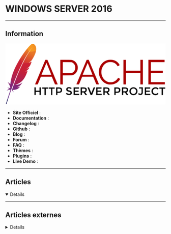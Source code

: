 # WINDOWS SERVER 2016
----

## <i class="fa-solid fa-hashtag"></i> Information

![Logo](../../_media/apps/apache_http_server/apache_http_server_logo.svg ':size=250 :no-zoom')


> <i class="fa-solid fa-quote-left"></i>  <i class="fa-solid fa-quote-left fa-rotate-180"></i>


- <i class="fa-solid fa-globe"></i> **Site Officiel** : 
- <i class="fa-solid fa-book"></i> **Documentation** : 
- <i class="fa-solid fa-file-circle-question"></i> **Changelog** : 
- <i class="fa-brands fa-github"></i> **Github** : 
- <i class="fab fa-blogger-b"></i> **Blog** :
- <i class="fas fa-comments"></i> **Forum** :
- <i class="far fa-question-circle"></i> **FAQ** : 
- <i class="far fa-calendar-alt"></i> **Thèmes** : 
- <i class="fas fa-tools"></i> **Plugins** : 
- <i class="far fa-calendar-alt"></i> **Live Demo** : 

---

## <i class="fa-regular fa-newspaper"></i> Articles

<details open>

</details>

---

## <i class="fa-solid fa-glasses"></i> Articles externes

<details>

- [Active Directory : Comment déléguer l’ajout d’un ordinateur dans le domaine à un utilisateur](https://sys-advisor.com/2017/11/06/tuto-ad-comment-deleguer-lajout-dun-ordinateur-dans-le-domaine-a-un-utilisateur/)
- [Active Directory : Comment modifier le quota de création d’ordinateur](https://sys-advisor.com/2018/01/26/tuto-active-directory-modifier-quota-de-creation-dordinateur/)
- [Active directory : limitation de ldap_search](https://www.barzek.com/2015/12/active-directory-limitation-de-ldap_search/)
- [Active Directory Security: Understanding the AdminSDHolder Object](https://www.petri.com/active-directory-security-understanding-adminsdholder-object)
- [ACTIVE DIRECTORY TIPS, TRICKS, AND TWEAKS](http://techgenix.com/active-directory-tips-tricks-and-tweaks/)
- [Activer vos licences RDS sur Windows Server 2016](https://akril.net/2017/09/03/activer-vos-licences-rds-sur-windows-server-2016/)
- [AD FS DEEP DIVE: YOUR COMPREHENSIVE FAQ GUIDE](http://techgenix.com/ad-fs-comprehensive-guide/)
- [AD GPO : Comment déléguer des droits d’administration sur une GPO](https://sys-advisor.com/2017/11/28/tuto-ad-gpo-comment-deleguer-des-droits-dadministration-sur-une-gpo/)
- [ADCS : Créer une autorité de certification racine sous Windows Server](https://www.it-connect.fr/adcs-creer-une-autorite-de-certification-racine-sous-windows-server/)
- [ADCS : Exporter le certificat de l’autorité de certification](https://www.it-connect.fr/adcs-exporter-le-certificat-de-lautorite-de-certification/)
- [ALLOWING ACCESS TO THE DIRECTORY SERVICE EVENT LOG](http://techgenix.com/allowing-access-directory-service-event-log/)
- [ARE YOU PATCHING DOMAIN CONTROLLERS REGULARLY? CHECK WITH POWERSHELL](http://techgenix.com/check-domain-controllers-last-patch/)
- [ASSIGNING TEMPORARY ACTIVE DIRECTORY GROUP MEMBERSHIPS IN WINDOWS SERVER 2016](http://techgenix.com/active-directory-temporary-group-memberships/)
- [AVOID ACCIDENTAL DELETION: ENABLING PROTECTION SETTING FOR ORGANIZATIONAL UNITS USING POWERSHELL](http://techgenix.com/organizational-unit-protection-setting-powershell/)
- [BASIC ACTIVE DIRECTORY REPLICATION TROUBLESHOOTING USING POWERSHELL](http://techgenix.com/active-directory-replication-troubleshooting/)
- [BUILDING A CUSTOM VDI STACK](http://techgenix.com/building-custom-vdi-stack/)
- [COLLECT ACTIVE DIRECTORY OBJECTS COUNTS AND LISTS USING POWERSHELL](http://techgenix.com/collect-active-directory-objects-counts/)
- [COLLECTING EMPTY ACTIVE DIRECTORY SITES USING POWERSHELL](http://techgenix.com/empty-active-directory-sites/)
- [Comment forcer la suppression d’une partition avec DiskPart ?](https://www.it-connect.fr/comment-forcer-la-suppression-dune-partition-avec-diskpart/)
- [COMPREHENSIVE GUIDE TO INSTALLING WINDOWS SERVER 2016 ESSENTIALS](http://techgenix.com/windows-server-2016-essentials/)
- [Configurer Google Chrome en tant que navigateur par défaut par GPO](https://akril.net/2017/08/04/configurer-google-chrome-en-tant-que-navigateur-par-defaut-par-gpo/)
- [CONFIGURING THE WINDOWS TIME SERVICE](http://techgenix.com/configuring-windows-time-service/)
- [CONSIDERATIONS WHEN UPGRADING ACTIVE DIRECTORY SCHEMA TO WINDOWS SERVER 2016](http://techgenix.com/upgrading-active-directory-schema/)
- [CREATING FOLDER REDIRECTIONS IN WINDOWS](http://techgenix.com/folder-redirections-in-windows/)
- [DEBUNKED! SUPERFETCH MYTHS YOU MUST NOT BELIEVE](http://techgenix.com/superfetch-myths-you-should-not-believe/)
- [Demoting a Windows Server 2016 Domain Controller](https://www.petri.com/demoting-a-windows-server-2016-domain-controller)
- [Disable Server Manager At Startup Using Group Policy](https://prajwaldesai.com/disable-server-manager-group-policy/)
- [DOMAIN CONTROLLERS REQUIRED PORTS: USE POWERSHELL TO CHECK IF THEY ARE LISTENING](http://techgenix.com/domain-controllers-required-ports/)
- [DOMAIN CONTROLLERS WEIGHT AND PRIORITY VALUES: HOW TO CHECK THEM WITH POWERSHELL](http://techgenix.com/domain-controllers-weight-priority/)
- [Enable Windows Defender GUI On Windows Server 2016](https://prajwaldesai.com/enable-windows-defender-gui-windows-server/)
- [ENABLING AND DISABLING ACTIVE DIRECTORY USER ACCOUNTS IN BULK](http://techgenix.com/active-directory-user-accounts/)
- [ENCRYPT YOUR VIRTUAL HDDS IN WINDOWS SERVER 2016 WITH HOST GUARDIAN SERVICE AND SHIELDED VMS](http://techgenix.com/encrypt-virtual-hdd-windows-server-2016-shielded-vm/)
- [FSMO ROLES IN ACTIVE DIRECTORY: WHAT THEY ARE AND HOW THEY WORK](http://techgenix.com/fsmo-roles-in-active-directory/)
- [Get-ADUser Powershell Command Tutorial To List Active Directory Users with Examples](https://www.poftut.com/get-aduser-powershell-command-tutorial-to-list-active-directory-users-with-examples/)
- [Getting Started with the Windows Admin Center](https://www.petri.com/getting-started-with-the-windows-admin-center)
- [GPO WHACK-A-MOLE: THERE IT IS! NO, IT ISN’T!](http://techgenix.com/finding-a-gpo/)
- [GROUP MEMBERSHIP EXPIRATION: A LOOK AT WINDOWS SERVER 2016’S USEFUL NEW FEATURE](http://techgenix.com/group-membership-expiration/)
- [HOW TO CREATE AND VERIFY AN ACTIVE DIRECTORY FOREST EXTERNAL TRUST](http://techgenix.com/active-directory-forest-external-trust/)
- [How to Install the Windows Admin Center in Server Core](https://www.petri.com/how-to-install-the-windows-admin-center-in-server-core)
- [HOW TO: ENSURE ACTIVE DIRECTORY SITES HAVE CORRECT USER SUBNETS ASSIGNED](http://techgenix.com/active-directory-user-subnets/)
- [HOW TO: MAKE SURE ACTIVE DIRECTORY DOMAIN CONTROLLERS HAVE AN NTDS OBJECT](http://techgenix.com/domain-controllers-ntds-object/)
- [HOW TO: RESOLVE ACTIVE DIRECTORY REPLICATION DELAYS FOR REMOTE SITES](http://techgenix.com/active-directory-replication-delays-troubleshooting/)
- [Ignorer le script de login sur Windows Server](http://blogmotion.fr/programmation/batch/executer-script-login-windows-server-16601)
- [Import et export de profils Wi-Fi avec netsh](https://www.it-connect.fr/import-et-export-de-profils-wi-fi-avec-netsh/)
- [Installer une application par GPO sur Windows Server 2016](https://akril.net/2017/09/02/installer-une-application-par-gpo-sur-windows-server-2016/)
- [Managing Privileged Access to Active Directory](https://www.petri.com/managing-privileged-access-active-directory)
- [Masquer le Server Manager par GPO sur Windows Server 2016](https://akril.net/2018/02/24/masquer-le-server-manager-par-gpo-sur-windows-server-2016/)
- [Mount an Active Directory Backup Using the Database Mounting Tool](https://www.petri.com/active-directory-domain-services-database-mounting-tool)
- [NEED TO RESET USERS’ ACTIVE DIRECTORY PASSWORDS? HERE ARE SEVERAL WAYS TO DO IT](http://techgenix.com/reset-active-directory-passwords/)
- [NETWORKING BASICS: CHECK IF YOUR DOMAIN CONTROLLER HOST RECORDS ARE REGISTERED](http://techgenix.com/domain-controller-host-records/)
- [Performance Tuning Guidelines for Windows Server 2016](https://docs.microsoft.com/en-us/windows-server/administration/performance-tuning/)
- [Populate Active Directory with Test User Accounts](https://www.petri.com/populate-active-directory-with-test-user-accounts)
- [PROTECT YOUR ENTERPRISE SOCIAL MEDIA ACCOUNTS WITH ACTIVE DIRECTORY SSO](http://techgenix.com/active-directory-sso-social-media/)
- [RDP Issue – CredSSP Encryption Oracle Remediation](https://blog.pythian.com/rdp-issue-credssp-encryption-oracle-remediation/)
- [Redirection de profils utilisateurs avec Windows Server](https://www.it-connect.fr/redirection-de-profils-utilisateurs-avec-windows-server/)
- [RemoteApp avec Windows Server 2016](http://blogmotion.fr/systeme/remoteapp-windows-server-2016-17348)
- [SCCM - Le déplacement de la base de données du site génère un arrêt du service](http://blogdeployment.fr/system-center/sccm/sccm-le-deplacement-de-la-base-de-donnees-du-site-genere-un-arret-du-service)
- [SCCM 2012R2 : Déploiement bloqué dans le statut « Waiting for content »](https://sys-advisor.com/2017/12/28/tshoot-sccm-2012r2-deploiement-bloque-dans-le-statut-waiting-for-content/)
- [SCOM 2012 : Operations Manager has reached the storage limit for its cache.](https://sys-advisor.com/2017/12/11/tshoot-scom-2012-operations-manager-has-reached-the-storage-limit-for-its-cache/)
- [SCOM 2016 : Comment installer la licence de SCOM 2016](https://sys-advisor.com/2017/09/10/tuto-scom-2016-comment-installer-la-licence-de-scom-2016/)
- [SCOM 2016 : Could not allocate space for object in database](https://sys-advisor.com/2017/10/01/tshoot-scom-2016-could-not-allocate-space-for-object-in-database/)
- [SCOM 2016 : Erreur lors de la suppression d’un groupe](https://sys-advisor.com/2017/11/19/tshoot-scom-2016-erreur-lors-de-la-suppression-dun-groupe/)
- [SCOM 2016 : Execution of user code in the .NET Framework is disabled](https://sys-advisor.com/2017/09/15/tshoot-scom-2016-execution-of-user-code-in-the-net-framework-is-disabled/)
- [SCOM 2016 : Installation de SCOM 2016](https://sys-advisor.com/2017/09/06/tuto-scom-2016-installation-de-scom-2016/)
- [Se connecter en SSH depuis Windows Server vers un serveur Linux](https://akril.net/2016/12/09/se-connecter-en-ssh-depuis-windows-server-vers-un-serveur-linux/)
- [Secure Active Directory Using the Clean Source Principle](https://www.petri.com/secure-active-directory-using-clean-source-principle)
- [Secure Credentials with Self-Signed Certificates for PowerShell Scripts](https://blogs.technet.microsoft.com/askpfeplat/2019/01/14/secure-credentials-with-self-signed-certificates-for-powershell-scripts/)
- [Sécuriser un serveur RDP sur le port 3389](http://www.deltasight.fr/securiser-serveur-rdp-port-3389/)
- [SECURITY TEMPLATES FOR WINDOWS: CONFIGURE YOUR PCS AND LOCK DOWN YOUR OS](http://techgenix.com/security-templates/)
- [Set Up Active Directory to Support Tiered Administration and Privileged Access Workstations](https://www.petri.com/keep-active-directory-secure-using-privileged-access-workstations)
- [TOOLS FOR YOUR TOOLBOX: QUICK ACTIVE DIRECTORY POWERSHELL COMMANDS](http://techgenix.com/active-directory-powershell/)
- [Transférer un gros fichier via une session RDP (plus de 2 Go)](https://akril.net/2015/12/20/transferer-un-gros-fichier-via-une-session-rdp-plus-de-2-go/)
- [TROUBLESHOOTING ACTIVE DIRECTORY REPLICATION ISSUES](http://techgenix.com/active-directory-replication-issues/)
- [Uninstall Windows Defender On Windows Server 2016](https://prajwaldesai.com/uninstall-windows-defender-windows-server/)
- [UPGRADING ACTIVE DIRECTORY FORESTS TO WINDOWS SERVER 2016](http://techgenix.com/upgrading-active-directory-forests-windows-server-2016/)
- [Upgrading your Windows computers with WSUS? Here’s a guideline.](https://www.neteye-blog.com/2017/08/upgrading-your-windows-computers-with-wsus-heres-a-guideline/)
- [USE THE POWER OF POWERSHELL TO MANAGE ACTIVE DIRECTORY](http://techgenix.com/manage-active-directory-powershell/)
- [USING POWERSHELL TO EVALUATE GROUP POLICY ISSUES](http://techgenix.com/powershell-evaluate-group-policy-issues/)
- [USING POWERSHELL TO QUERY ACTIVE DIRECTORY SITE INFORMATION](http://techgenix.com/active-directory-site-information/)
- [USING THE ACTIVE DIRECTORY MIGRATION TOOL: A COMPREHENSIVE GUIDE](http://techgenix.com/active-directory-migration-tool/)
- [VERIFYING ACTIVE DIRECTORY SYNCHRONIZATION STATUS FOR USERS](http://techgenix.com/active-directory-synchronization/)
- [What Is Hyper-Convergence in Windows Server 2016?](https://www.petri.com/hyper-convergence-windows-server-2016)
- [Why You Should Use Microsoft’s Active Directory Tier Administrative Model](https://www.petri.com/use-microsofts-active-directory-tier-administrative-model)
- [Windows Security change affecting PowerShell](https://blogs.msdn.microsoft.com/powershell/2019/01/10/windows-security-change-affecting-powershell/)
- [Windows Server : passer d’une version d’évaluation à standard](https://www.it-connect.fr/windows-server-passer-dune-version-devaluation-a-standard/)
- [Windows Server 2016 Using VirtualBox: Getting Ready for Docker (Part 1)](https://dzone.com/articles/windows-server-2016-using-virtualbox-getting-ready)
- [Windows Server 2016: Set Up Privileged Access Management](https://www.petri.com/windows-server-2016-set-privileged-access-management)
- [Windows Server 2016: Short-Lived Active Directory Group Membership](https://www.petri.com/windows-server-2016-short-lived-active-directory-group-membership)
- [Windows Server 2016: Understanding Microsoft’s Enhanced Security Administrative Environment](https://www.petri.com/windows-server-2016-understanding-microsofts-enhanced-security-administrative-environment)
- [Windows Server 2016/2019 Cluster Resource / Resource Types](https://blogs.msdn.microsoft.com/clustering/2019/01/16/windows-server-2016-2019-cluster-resource-resource-types/)
- [WINDOWS SERVER BACKUP HITS REFRESH WITH AZURE BACKUP](http://techgenix.com/azure-backup/)
- [Windows Server Essentials: File History](https://www.petri.com/windows-server-essentials-file-history)
- [Windows Server: Protected Privileged Accounts](https://www.petri.com/windows-server-protected-privileged-accounts)
- [WINDOWS STORAGE SERVER: AN INDISPENSABLE SERVICE FOR IT ADMINS](http://techgenix.com/windows-storage-server/)
- [WORKING WITH WINDOWS SERVER ROLES AND FEATURES USING POWERSHELL](http://techgenix.com/windows-server-roles-and-features/)
- [WSUS – « Réinitialiser le nœud du serveur » : augmenter la mémoire IIS](https://www.it-connect.fr/wsus-reinitialiser-le-noeud-du-serveur-augmenter-la-memoire-iis/)
- [YOU NEED THIS: ORGANIZE, SHARE, AND MANAGE FILES WITH MICROSOFT DFS](http://techgenix.com/microsoft-dfs/)

</details>